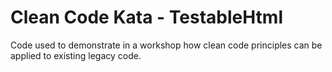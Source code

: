 # Clean Code Kata - TestableHtml

Code used to demonstrate in a workshop how clean code principles can be
applied to existing legacy code.